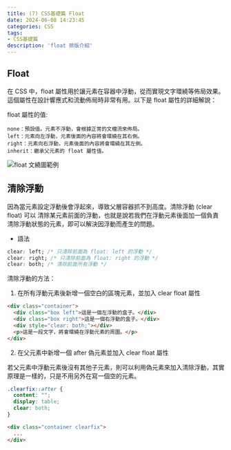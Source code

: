 ```yaml
---
title: (7) CSS基礎篇 Float
date: 2024-06-08 14:23:45
categories: CSS
tags: 
- CSS基礎篇
description: 'float 排版介紹'
---
```


## Float

在 CSS 中，float 屬性用於讓元素在容器中浮動，從而實現文字環繞等佈局效果。這個屬性在設計響應式和流動佈局時非常有用。以下是 float 屬性的詳細解說：

float 屬性的值:

```
none：預設值。元素不浮動，會根據正常的文檔流來佈局。
left：元素向左浮動，元素後面的內容將會環繞在其右側。
right：元素向右浮動，元素後面的內容將會環繞在其左側。
inherit：繼承父元素的 float 屬性值。
```

![float 文繞圖範例](https://codepen.io/jskrtivy-the-animator/pen/GRavNmv)

## 清除浮動

因為當元素設定浮動後會浮起來，導致父層容器抓不到高度。清除浮動 (clear float) 可以 清除某元素前面的浮動，也就是說若我們在浮動元素後面加一個負責清除浮動狀態的元素，即可以解決因浮動而產生的問題。

- 語法

``` css
clear: left; /* 只清除前面為 float: left 的浮動 */
clear: right; /* 只清除前面為 float: right 的浮動 */
clear: both; /* 清除前面所有浮動 */
```

清除浮動的方法：

1. 在所有浮動元素後新增一個空白的區塊元素，並加入 clear float 屬性

``` html
<div class="container">
  <div class="box left">這是一個左浮動的盒子。</div>
  <div class="box right">這是一個右浮動的盒子。</div>
  <div style="clear: both;"></div>
  <p>這是一段文字，將會環繞在浮動元素的周圍。</p>
</div>
```

2. 在父元素中新增一個 after 偽元素並加入 clear float 屬性

若父元素中浮動元素後沒有其他子元素，則可以利用偽元素來加入清除浮動，其實原理是一樣的，只是不用另外在寫一個空的元素。

``` css
.clearfix::after {
  content: "";
  display: table;
  clear: both;
}
```

``` html
<div class="container clearfix">
  ...
</div>
```